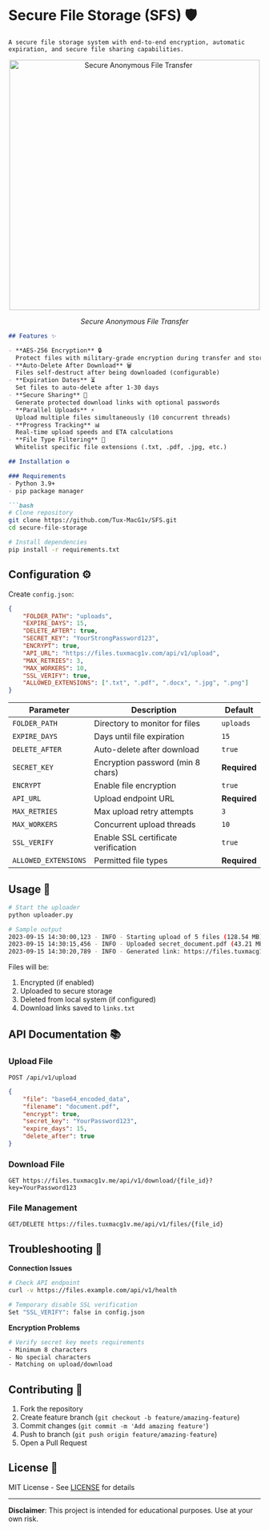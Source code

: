 
# Secure File Storage (SFS) 🛡️
```
A secure file storage system with end-to-end encryption, automatic expiration, and secure file sharing capabilities.
```
<div align="center">
  <img src="https://media2.giphy.com/media/v1.Y2lkPTc5MGI3NjExZ2VhNDM2eXp0YWZ0ZXVoZDFlenFpang1ZGFxcHhhbW43amRiaXVpYSZlcD12MV9pbnRlcm5hbF9naWZfYnlfaWQmY3Q9Zw/RHEqKwRZDwFKE/giphy.gif" alt="Secure Anonymous File Transfer" width="500"/>
  <p><i>Secure Anonymous File Transfer</i></p>
</div>

```markdown
## Features ✨

- **AES-256 Encryption** 🔒  
  Protect files with military-grade encryption during transfer and storage
- **Auto-Delete After Download** 🗑️  
  Files self-destruct after being downloaded (configurable)
- **Expiration Dates** ⏳  
  Set files to auto-delete after 1-30 days
- **Secure Sharing** 🔗  
  Generate protected download links with optional passwords
- **Parallel Uploads** ⚡  
  Upload multiple files simultaneously (10 concurrent threads)
- **Progress Tracking** 📊  
  Real-time upload speeds and ETA calculations
- **File Type Filtering** 📁  
  Whitelist specific file extensions (.txt, .pdf, .jpg, etc.)

## Installation ⚙️

### Requirements
- Python 3.9+
- pip package manager

```bash
# Clone repository
git clone https://github.com/Tux-MacG1v/SFS.git
cd secure-file-storage

# Install dependencies
pip install -r requirements.txt
```

## Configuration ⚙️

Create `config.json`:
```json
{
    "FOLDER_PATH": "uploads",
    "EXPIRE_DAYS": 15,
    "DELETE_AFTER": true,
    "SECRET_KEY": "YourStrongPassword123",
    "ENCRYPT": true,
    "API_URL": "https://files.tuxmacg1v.com/api/v1/upload",
    "MAX_RETRIES": 3,
    "MAX_WORKERS": 10,
    "SSL_VERIFY": true,
    "ALLOWED_EXTENSIONS": [".txt", ".pdf", ".docx", ".jpg", ".png"]
}
```

| Parameter           | Description                                | Default     |
|---------------------|--------------------------------------------|-------------|
| `FOLDER_PATH`       | Directory to monitor for files             | `uploads`   |
| `EXPIRE_DAYS`       | Days until file expiration                 | `15`        |
| `DELETE_AFTER`      | Auto-delete after download                 | `true`      |
| `SECRET_KEY`        | Encryption password (min 8 chars)          | **Required**|
| `ENCRYPT`           | Enable file encryption                     | `true`      |
| `API_URL`           | Upload endpoint URL                        | **Required**|
| `MAX_RETRIES`       | Max upload retry attempts                  | `3`         |
| `MAX_WORKERS`       | Concurrent upload threads                  | `10`        |
| `SSL_VERIFY`        | Enable SSL certificate verification        | `true`      |
| `ALLOWED_EXTENSIONS`| Permitted file types                       | **Required**|

## Usage 🚀

```bash
# Start the uploader
python uploader.py

# Sample output
2023-09-15 14:30:00,123 - INFO - Starting upload of 5 files (128.54 MB)
2023-09-15 14:30:15,456 - INFO - Uploaded secret_document.pdf (43.21 MB/s)
2023-09-15 14:30:20,789 - INFO - Generated link: https://files.tuxmacg1v.me/download/a1b2c3d4
```

Files will be:
1. Encrypted (if enabled)
2. Uploaded to secure storage
3. Deleted from local system (if configured)
4. Download links saved to `links.txt`

## API Documentation 📚

### Upload File
```http
POST /api/v1/upload
```
```json
{
    "file": "base64_encoded_data",
    "filename": "document.pdf",
    "encrypt": true,
    "secret_key": "YourPassword123",
    "expire_days": 15,
    "delete_after": true
}
```

### Download File
```http
GET https://files.tuxmacg1v.me/api/v1/download/{file_id}?key=YourPassword123
```

### File Management
```http
GET/DELETE https://files.tuxmacg1v.me/api/v1/files/{file_id}
```

## Troubleshooting 🚨

**Connection Issues**  
```bash
# Check API endpoint
curl -v https://files.example.com/api/v1/health

# Temporary disable SSL verification
Set "SSL_VERIFY": false in config.json
```

**Encryption Problems**  
```bash
# Verify secret key meets requirements
- Minimum 8 characters
- No special characters
- Matching on upload/download
```

## Contributing 🤝

1. Fork the repository
2. Create feature branch (`git checkout -b feature/amazing-feature`)
3. Commit changes (`git commit -m 'Add amazing feature'`)
4. Push to branch (`git push origin feature/amazing-feature`)
5. Open a Pull Request

## License 📄
MIT License - See [LICENSE](LICENSE) for details

---

**Disclaimer**: This project is intended for educational purposes. Use at your own risk.
``` 
